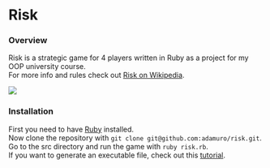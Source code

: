 # Risk

### Overview

Risk is a strategic game for 4 players written in Ruby as a project for my OOP university course.  
For more info and rules check out [Risk on Wikipedia](https://en.wikipedia.org/wiki/Risk_(game)).  

![](https://imgur.com/wSEp2ZG)

### Installation

First you need to have [Ruby](https://www.ruby-lang.org/en/downloads/) installed.  
Now clone the repository with `git clone git@github.com:adamuro/risk.git`.  
Go to the src directory and run the game with `ruby risk.rb`.  
If you want to generate an executable file, check out this [tutorial](https://ourcodeworld.com/articles/read/270/how-to-create-an-executable-exe-from-a-ruby-script-in-windows-using-ocra).
